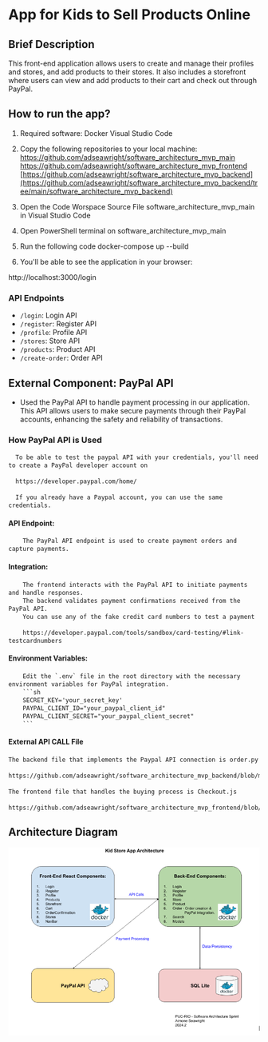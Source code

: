# App for Kids to Sell Products Online

## Brief Description
This front-end application allows users to create and manage their profiles and stores, and add products to their stores. It also includes a storefront where users can view and add products to their cart and check out through PayPal.
 
## How to run the app?

1. Required software:
   Docker
   Visual Studio Code

2. Copy the following repositories to your local machine:
   https://github.com/adseawright/software_architecture_mvp_main
   https://github.com/adseawright/software_architecture_mvp_frontend
   [https://github.com/adseawright/software_architecture_mvp_backend](https://github.com/adseawright/software_architecture_mvp_backend/tree/main/software_architecture_mvp_backend)

3. Open the Code Worspace Source File software_architecture_mvp_main in Visual Studio Code
   
4. Open PowerShell terminal on software_architecture_mvp_main
   
5. Run the following code docker-compose up --build
   
6. You'll be able to see the application in your browser:

http://localhost:3000/login

### API Endpoints
- `/login`: Login API
- `/register`: Register API
- `/profile`: Profile API
- `/stores`: Store API
- `/products`: Product API
- `/create-order`: Order API

## External Component: PayPal API
- Used the PayPal API to handle payment processing in our application. This API allows users to make secure payments through their PayPal accounts, enhancing the safety and reliability of transactions.

### How PayPal API is Used
      To be able to test the paypal API with your credentials, you'll need to create a PayPal developer account on 
      
      https://developer.paypal.com/home/
      
      If you already have a Paypal account, you can use the same credentials.
      
#### API Endpoint:
        The PayPal API endpoint is used to create payment orders and capture payments.

#### Integration:
        The frontend interacts with the PayPal API to initiate payments and handle responses.
        The backend validates payment confirmations received from the PayPal API.
        You can use any of the fake credit card numbers to test a payment 
        
        https://developer.paypal.com/tools/sandbox/card-testing/#link-testcardnumbers

#### Environment Variables:
        Edit the `.env` file in the root directory with the necessary environment variables for PayPal integration.
        ```sh
        SECRET_KEY='your_secret_key'
        PAYPAL_CLIENT_ID="your_paypal_client_id"
        PAYPAL_CLIENT_SECRET="your_paypal_client_secret"
        ```
        
#### External API CALL File

    The backend file that implements the Paypal API connection is order.py 
    
    https://github.com/adseawright/software_architecture_mvp_backend/blob/main/software_architecture_mvp_backend/app/views/order.py 
    
    The frontend file that handles the buying process is Checkout.js 
    
    https://github.com/adseawright/software_architecture_mvp_frontend/blob/main/src/components/Checkout.js
    
## Architecture Diagram
![Architecture Diagram](/kidstore_architecture.PNG)
